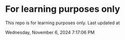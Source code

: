 # For learning purposes only
This repo is for learning purposes only.
Last updated at

Wednesday, November 6, 2024 7:17:06 PM

